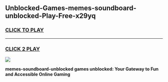 
## Unblocked-Games-memes-soundboard-unblocked-Play-Free-x29yq
<h3>
<a href="https://premium76.site?title=memes-soundboard-unblocked&ref=21A">CLICK TO PLAY</a></h3>
<hr>

<h3>
<a href="https://premium76.site?title=memes-soundboard-unblocked&ref=21A">CLICK 2 PLAY</a>
  
</h3>

<a href="https://premium76.site?title=memes-soundboard-unblocked&ref=21A"><img src="https://clearcache.store/games.png"></a>


**memes-soundboard-unblocked games unblocked: Your Gateway to Fun and Accessible Online Gaming**
